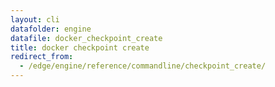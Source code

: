 ```yaml
---
layout: cli
datafolder: engine
datafile: docker_checkpoint_create
title: docker checkpoint create
redirect_from:
  - /edge/engine/reference/commandline/checkpoint_create/
---
```

